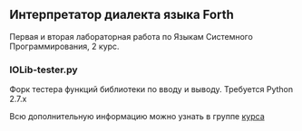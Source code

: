 ## Интерпретатор диалекта языка Forth
Первая и вторая лабораторная работа по Языкам Системного Программирования, 2 курс.

### IOLib-tester.py
Форк тестера функций библиотеки по вводу и выводу. 
Требуется Python 2.7.x

Всю дополнительную информацию можно узнать в группе [курса](vk.com/spifmo)
